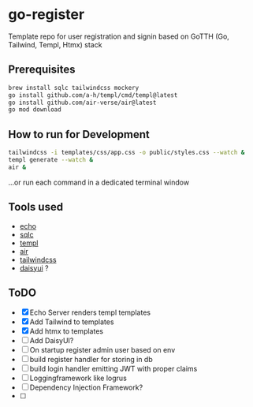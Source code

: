 # go-register

Template repo for user registration and signin based on GoTTH (Go, Tailwind, Templ, Htmx) stack

## Prerequisites

```bash
brew install sqlc tailwindcss mockery
go install github.com/a-h/templ/cmd/templ@latest
go install github.com/air-verse/air@latest
go mod download
```

## How to run for Development

```bash
tailwindcss -i templates/css/app.css -o public/styles.css --watch &
templ generate --watch &
air &
```

...or run each command in a dedicated terminal window

## Tools used

* [echo](https://echo.labstack.com/)
* [sqlc](https://sqlc.dev/)
* [templ](https://github.com/a-h/templ)
* [air](https://github.com/air-verse/air)
* [tailwindcss](https://tailwindcss.com/)
* [daisyui](https://daisyui.com/) ?

## ToDO

* [x] Echo Server renders templ templates
* [x] Add Tailwind to templates
* [x] Add htmx to templates
* [ ] Add DaisyUI?
* [ ] On startup register admin user based on env
* [ ] build register handler for storing in db
* [ ] build login handler emitting JWT with proper claims
* [ ] Loggingframework like logrus
* [ ] Dependency Injection Framework?
* [ ] 
